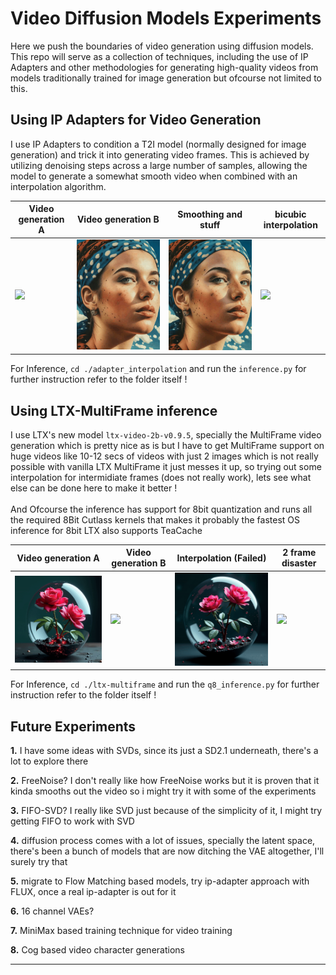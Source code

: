 # Video Diffusion Models Experiments

Here we push the boundaries of video generation using diffusion models. This repo will serve as a collection of techniques, including the use of IP Adapters and other methodologies for generating high-quality videos from models traditionally trained for image generation but ofcourse not limited to this.

## Using IP Adapters for Video Generation

I use IP Adapters to condition a T2I model (normally designed for image generation) and trick it into generating video frames. This is achieved by utilizing denoising steps across a large number of samples, allowing the model to generate a somewhat smooth video when combined with an interpolation algorithm.

| Video generation A | Video generation B | Smoothing and stuff | bicubic interpolation | 
| ------------------ | ------------------ | ------------------- | --------------------- | 
| ![](./assets/rnoised_prev.gif) | ![](./assets/ipsscaled.gif) | ![](./assets/stabilized_video.gif) | ![](./assets/bicubic_smoothing.gif) |

For Inference, `cd ./adapter_interpolation` and run the `inference.py` for further instruction refer to the folder itself !

## Using LTX-MultiFrame inference
I use LTX's new model `ltx-video-2b-v0.9.5`, specially the MultiFrame video generation which is pretty nice as is but I have to get MultiFrame support on huge videos like 10-12 secs of videos with just 2 images which is not really possible with vanilla LTX MultiFrame it just messes it up, so trying out some interpolation for intermidiate frames (does not really work), lets see what else can be done here to make it better ! <br><br>
And Ofcourse the inference has support for 8bit quantization and runs all the required 8Bit Cutlass kernels that makes it probably the fastest OS inference for 8bit LTX also supports TeaCache 

| Video generation A | Video generation B | Interpolation (Failed)  | 2 frame disaster | 
| ------------------ | ------------------ | ------------------- | --------------------- | 
| ![](./assets/video_output_0_a-beautiful-vase-of-glass-with-a_1234_1024x1024x96_0.gif) | ![](./assets/video_output_0_a-beautiful-vase-of-glass-with-a_134_1024x1024x96_1.gif) | ![](./assets/video_output_0_a-beautiful-vase-of-glass-with-a_13434_1024x1024x96_0.gif) | ![](./assets/video_output_0_a-beautifull-girl-transforming_1234_1024x768x96_0-Copy1.gif) |

For Inference, `cd ./ltx-multiframe` and run the `q8_inference.py` for further instruction refer to the folder itself !

## Future Experiments

**1.** I have some ideas with SVDs, since its just a SD2.1 underneath, there's a lot to explore there

**2.** FreeNoise? I don't really like how FreeNoise works but it is proven that it kinda smooths out the video so i might try it with some of the experiments 

**3.** FIFO-SVD? I really like SVD just because of the simplicity of it, I might try getting FIFO to work with SVD

**4.** diffusion process comes with a lot of issues, specially the latent space, there's been a bunch of models that are now ditching the VAE altogether, I'll surely try that

**5.** migrate to Flow Matching based models, try ip-adapter approach with FLUX, once a real ip-adapter is out for it 

**6.** 16 channel VAEs?  

**7.** MiniMax based training technique for video training 

**8.** Cog based video character generations 

---

